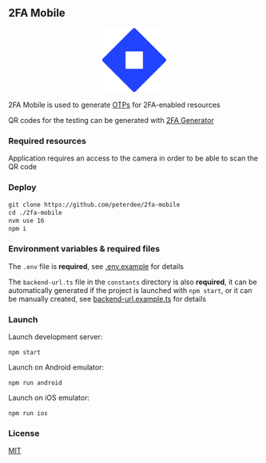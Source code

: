 ## 2FA Mobile

<img
  src="./assets/images/icon.png"
  style="height: 128px; margin-left: calc(50% - 64px); width: 128px;"
/>

2FA Mobile is used to generate [OTPs](https://datatracker.ietf.org/doc/html/rfc6238#page-9) for 2FA-enabled resources

QR codes for the testing can be generated with [2FA Generator](https://github.com/peterdee/2fa-generator)

### Required resources

Application requires an access to the camera in order to be able to scan the QR code

### Deploy

```shell script
git clone https://github.com/peterdee/2fa-mobile
cd ./2fa-mobile
nvm use 16
npm i
```

### Environment variables & required files

The `.env` file is **required**, see [.env.example](.env.example) for details

The `backend-url.ts` file in the `constants` directory is also **required**, it can be automatically generated if the project is launched with `npm start`, or it can be manually created, see [backend-url.example.ts](constants/backend-url.example.ts) for details

### Launch

Launch development server:

```shell script
npm start
```

Launch on Android emulator:

```shell script
npm run android
```

Launch on iOS emulator:

```shell script
npm run ios
```

### License

[MIT](./LICENSE.md)
